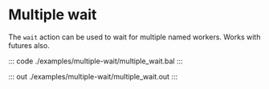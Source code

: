 # Multiple wait

The `wait` action can be used to wait for multiple named workers.
Works with futures also.

::: code ./examples/multiple-wait/multiple_wait.bal :::

::: out ./examples/multiple-wait/multiple_wait.out :::